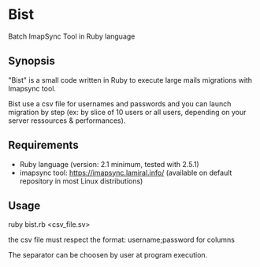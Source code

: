 # Bist
Batch ImapSync Tool in Ruby language

## Synopsis

"Bist" is a small code written in Ruby to execute large mails migrations with Imapsync tool. 

Bist use a csv file for usernames and passwords and you can launch migration by step (ex: by slice of 10 users or all users, depending on your server ressources & performances).

## Requirements

* Ruby language (version: 2.1 minimum, tested with 2.5.1)
* imapsync tool: https://imapsync.lamiral.info/ 
(available on default repository in most Linux distributions)

## Usage

ruby bist.rb <csv_file.sv>

the csv file must respect the format: username;password for columns

The separator can be choosen by user at program execution.
